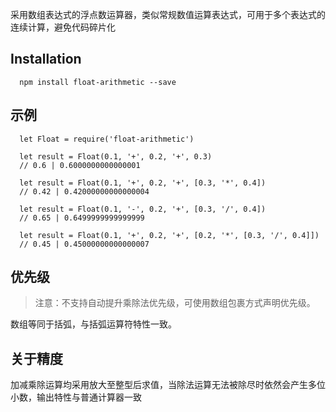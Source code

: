 采用数组表达式的浮点数运算器，类似常规数值运算表达式，可用于多个表达式的连续计算，避免代码碎片化

## Installation

      npm install float-arithmetic --save

## 示例

      let Float = require('float-arithmetic')

      let result = Float(0.1, '+', 0.2, '+', 0.3)
      // 0.6 | 0.6000000000000001

      let result = Float(0.1, '+', 0.2, '+', [0.3, '*', 0.4])
      // 0.42 | 0.42000000000000004

      let result = Float(0.1, '-', 0.2, '+', [0.3, '/', 0.4])
      // 0.65 | 0.6499999999999999

      let result = Float(0.1, '+', 0.2, '+', [0.2, '*', [0.3, '/', 0.4]])
      // 0.45 | 0.45000000000000007

## 优先级

> 注意：不支持自动提升乘除法优先级，可使用数组包裹方式声明优先级。

数组等同于括弧，与括弧运算符特性一致。


## 关于精度

加减乘除运算均采用放大至整型后求值，当除法运算无法被除尽时依然会产生多位小数，输出特性与普通计算器一致